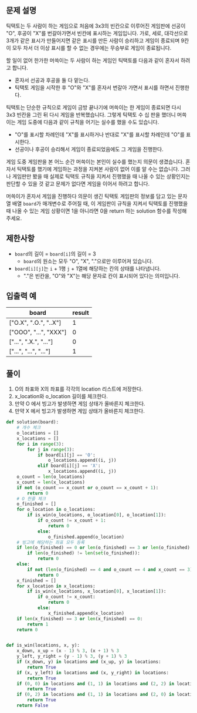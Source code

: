 ## 문제 설명

틱택토는 두 사람이 하는 게임으로 처음에 3x3의 빈칸으로 이루어진 게임판에 선공이 "O", 후공이 "X"를 번갈아가면서 빈칸에 표시하는 게임입니다. 가로, 세로, 대각선으로 3개가 같은 표시가 만들어지면 같은
표시를 만든 사람이 승리하고 게임이 종료되며 9칸이 모두 차서 더 이상 표시를 할 수 없는 경우에는 무승부로 게임이 종료됩니다.

할 일이 없어 한가한 머쓱이는 두 사람이 하는 게임인 틱택토를 다음과 같이 혼자서 하려고 합니다.

- 혼자서 선공과 후공을 둘 다 맡는다.
- 틱택토 게임을 시작한 후 "O"와 "X"를 혼자서 번갈아 가면서 표시를 하면서 진행한다.

틱택토는 단순한 규칙으로 게임이 금방 끝나기에 머쓱이는 한 게임이 종료되면 다시 3x3 빈칸을 그린 뒤 다시 게임을 반복했습니다. 그렇게 틱택토 수 십 판을 했더니 머쓱이는 게임 도중에 다음과 같이 규칙을 어기는
실수를 했을 수도 있습니다.

- "O"를 표시할 차례인데 "X"를 표시하거나 반대로 "X"를 표시할 차례인데 "O"를 표시한다.
- 선공이나 후공이 승리해서 게임이 종료되었음에도 그 게임을 진행한다.

게임 도중 게임판을 본 어느 순간 머쓱이는 본인이 실수를 했는지 의문이 생겼습니다. 혼자서 틱택토를 했기에 게임하는 과정을 지켜본 사람이 없어 이를 알 수는 없습니다. 그러나 게임판만 봤을 때 실제로 틱택토 규칙을
지켜서 진행했을 때 나올 수 있는 상황인지는 판단할 수 있을 것 같고 문제가 없다면 게임을 이어서 하려고 합니다.

머쓱이가 혼자서 게임을 진행하다 의문이 생긴 틱택토 게임판의 정보를 담고 있는 문자열 배열 `board`가 매개변수로 주어질 때, 이 게임판이 규칙을 지켜서 틱택토를 진행했을 때 나올 수 있는 게임 상황이면 1을
아니라면 0을 return 하는 solution 함수를 작성해 주세요.

## 제한사항

- `board`의 길이 = `board[i]`의 길이 = 3
    - `board`의 원소는 모두 "O", "X", "."으로만 이루어져 있습니다.
- `board[i][j]`는 `i` + 1행 `j` + 1열에 해당하는 칸의 상태를 나타냅니다.
    - "."은 빈칸을, "O"와 "X"는 해당 문자로 칸이 표시되어 있다는 의미입니다.

## 입출력 예

| board                 | result |
|-----------------------|--------|
| ["O.X", ".O.", "..X"] | 	1     |
| ["OOO", "...", "XXX"] | 	0     |    
| ["...", ".X.", "..."] | 	0     |    
| ["...", "...", "..."] | 	1     |

## 풀이

1. O의 좌표와 X의 좌표를 각각의 location 리스트에 저장한다.
2. x_location와 o_location 길이를 체크한다. 
3. 만약 O 에서 빙고가 발생하면 게임 상태가 올바른지 체크한다.
4. 만약 X 에서 빙고가 발생하면 게임 상태가 올바른지 체크한다.

```python
def solution(board):
    # 개수 체크
    o_locations = []
    x_locations = []
    for i in range(3):
        for j in range(3):
            if board[i][j] == 'O':
                o_locations.append((i, j))
            elif board[i][j] == 'X':
                x_locations.append((i, j))
    o_count = len(o_locations)
    x_count = len(x_locations)
    if not (o_count == x_count or o_count == x_count + 1):
        return 0
    # O 한줄 체크
    o_finished = []
    for o_location in o_locations:
        if is_win(o_locations, o_location[0], o_location[1]):
            if o_count != x_count + 1:
                return 0
            else:
                o_finished.append(o_location)
    # 빙고에 해당하는 좌표 모두 등록
    if len(o_finished) == 0 or len(o_finished) == 3 or len(o_finished) == 5:
        if len(o_finished) != len(set(o_finished)):
            return 0
    else:
        if not (len(o_finished) == 4 and o_count == 4 and x_count == 3):
            return 0
    x_finished = []
    for x_location in x_locations:
        if is_win(x_locations, x_location[0], x_location[1]):
            if o_count != x_count:
                return 0
            else:
                x_finished.append(x_location)
    if len(x_finished) == 3 or len(x_finished) == 0:
        return 1
    return 0


def is_win(locations, x, y):
    x_down, x_up = (x - 1) % 3, (x + 1) % 3
    y_left, y_right = (y - 1) % 3, (y + 1) % 3
    if (x_down, y) in locations and (x_up, y) in locations:
        return True
    if (x, y_left) in locations and (x, y_right) in locations:
        return True
    if (0, 0) in locations and (1, 1) in locations and (2, 2) in locations:
        return True
    if (0, 2) in locations and (1, 1) in locations and (2, 0) in locations:
        return True
    return False
```
